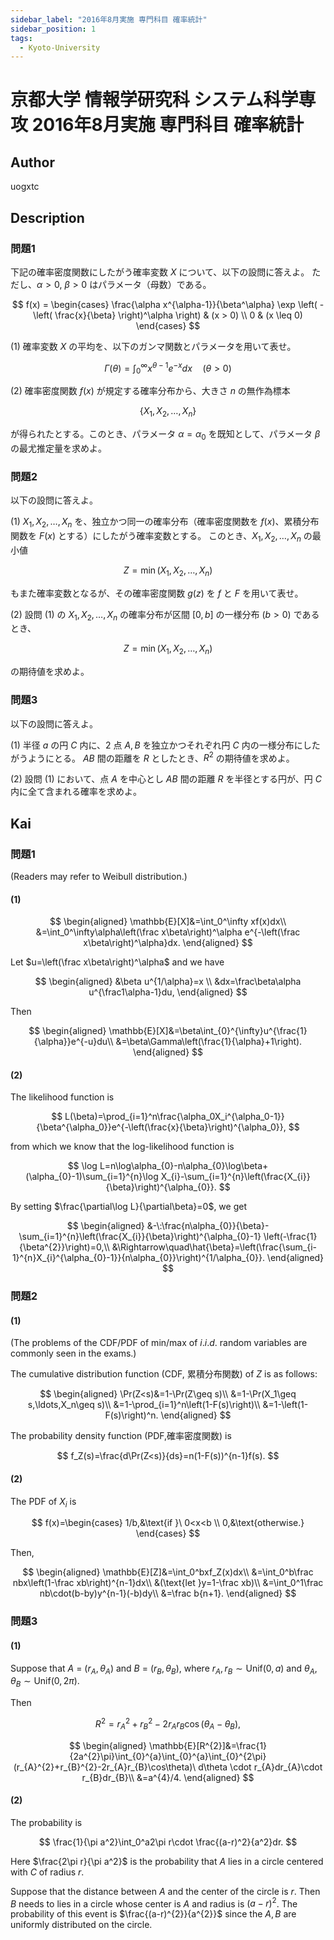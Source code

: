```yaml
---
sidebar_label: "2016年8月実施 専門科目 確率統計"
sidebar_position: 1
tags:
  - Kyoto-University
---
```

# 京都大学 情報学研究科 システム科学専攻 2016年8月実施 専門科目 確率統計

## **Author**
uogxtc

## **Description**
### 問題1
下記の確率密度関数にしたがう確率変数 $X$ について、以下の設問に答えよ。
ただし、$\alpha > 0$, $\beta > 0$ はパラメータ（母数）である。

$$
f(x) = \begin{cases} 
\frac{\alpha x^{\alpha-1}}{\beta^\alpha} \exp \left( - \left( \frac{x}{\beta} \right)^\alpha \right) & (x > 0) \\
0 & (x \leq 0) 
\end{cases}
$$

(1) 確率変数 $X$ の平均を、以下のガンマ関数とパラメータを用いて表せ。

$$
\Gamma(\theta) = \int_0^\infty x^{\theta-1} e^{-x} dx \quad (\theta > 0)
$$

(2) 確率密度関数 $f(x)$ が規定する確率分布から、大きさ $n$ の無作為標本

$$
\{X_1, X_2, \ldots, X_n\}
$$

が得られたとする。このとき、パラメータ $\alpha = \alpha_0$ を既知として、パラメータ $\beta$ の最尤推定量を求めよ。

### 問題2
以下の設問に答えよ。

(1) $X_1, X_2, \ldots, X_n$ を、独立かつ同一の確率分布（確率密度関数を $f(x)$、累積分布関数を $F(x)$ とする）にしたがう確率変数とする。
このとき、$X_1, X_2, \ldots, X_n$ の最小値

$$
Z = \min(X_1, X_2, \ldots, X_n)
$$

もまた確率変数となるが、その確率密度関数 $g(z)$ を $f$ と $F$ を用いて表せ。

(2) 設問 (1) の $X_1, X_2, \ldots, X_n$ の確率分布が区間 $[0, b]$ の一様分布 $(b > 0)$ であるとき、

$$
Z = \min(X_1, X_2, \ldots, X_n)
$$

の期待値を求めよ。

### 問題3
以下の設問に答えよ。

(1) 半径 $a$ の円 $C$ 内に、2 点 $A,B$ を独立かつそれぞれ円 $C$ 内の一様分布にしたがうようにとる。
$AB$ 間の距離を $R$ としたとき、$R^2$ の期待値を求めよ。

(2) 設問 (1) において、点 $A$ を中心とし $AB$ 間の距離 $R$ を半径とする円が、円 $C$ 内に全て含まれる確率を求めよ。


## **Kai**
### 問題1
(Readers may refer to Weibull distribution.)

#### (1)
$$
\begin{aligned}
\mathbb{E}[X]&=\int_0^\infty xf(x)dx\\
&=\int_0^\infty\alpha\left(\frac x\beta\right)^\alpha e^{-\left(\frac x\beta\right)^\alpha}dx.
\end{aligned}
$$

Let $u=\left(\frac x\beta\right)^\alpha$ and we have

$$
\begin{aligned}
&\beta u^{1/\alpha}=x \\
&dx=\frac\beta\alpha u^{\frac1\alpha-1}du,
\end{aligned}
$$

Then

$$
\begin{aligned}
\mathbb{E}[X]&=\beta\int_{0}^{\infty}u^{\frac{1}{\alpha}}e^{-u}du\\
&=\beta\Gamma\left(\frac{1}{\alpha}+1\right).
\end{aligned}
$$

#### (2)
The likelihood function is

$$
L(\beta)=\prod_{i=1}^n\frac{\alpha_0X_i^{\alpha_0-1}}{\beta^{\alpha_0}}e^{-\left(\frac{x}{\beta}\right)^{\alpha_0}},
$$

from which we know that the log-likelihood function is

$$
\log L=n\log\alpha_{0}-n\alpha_{0}\log\beta+(\alpha_{0}-1)\sum_{i=1}^{n}\log X_{i}-\sum_{i=1}^{n}\left(\frac{X_{i}}{\beta}\right)^{\alpha_{0}}.
$$

By setting $\frac{\partial\log L}{\partial\beta}=0$, we get

$$
\begin{aligned}
&-\:\frac{n\alpha_{0}}{\beta}-\sum_{i=1}^{n}\left(\frac{X_{i}}{\beta}\right)^{\alpha_{0}-1} \left(-\frac{1}{\beta^{2}}\right)=0,\\
&\Rightarrow\quad\hat{\beta}=\left(\frac{\sum_{i-1}^{n}X_{i}^{\alpha_{0}-1}}{n\alpha_{0}}\right)^{1/\alpha_{0}}.
\end{aligned}
$$

### 問題2
#### (1)
(The problems of the CDF/PDF of min/max of $i.i.d.$ random variables are commonly seen in the exams.)

The cumulative distribution function (CDF, 累積分布関数) of $Z$ is as follows:

$$
\begin{aligned}
\Pr(Z<s)&=1-\Pr(Z\geq s)\\
&=1-\Pr(X_1\geq s,\ldots,X_n\geq s)\\
&=1-\prod_{i=1}^n\left(1-F(s)\right)\\
&=1-\left(1-F(s)\right)^n.
\end{aligned}
$$

The probability density function (PDF,確率密度関数) is

$$
f_Z(s)=\frac{d\Pr(Z<s)}{ds}=n(1-F(s))^{n-1}f(s).
$$

#### (2)
The PDF of $X_i$ is

$$
f(x)=\begin{cases}
1/b,&\text{if }\ 0<x<b \\
0,&\text{otherwise.}
\end{cases}
$$

Then,

$$
\begin{aligned}
\mathbb{E}[Z]&=\int_0^bxf_Z(x)dx\\
&=\int_0^b\frac nbx\left(1-\frac xb\right)^{n-1}dx\\
&(\text{let }y=1-\frac xb)\\
&=\int_0^1\frac nb\cdot(b-by)y^{n-1}(-b)dy\\
&=\frac b{n+1}.
\end{aligned}
$$

### 問題3
#### (1)
Suppose that $A$ = $(r_A, \theta _A)$ and $B$ = $(r_B,\theta_B)$,  where $r_A,r_B \sim \text{Unif}(0,a)$ and $\theta_A,\theta_B \sim \text{Unif} ( 0, 2\pi ).$ 

Then

$$
R^2=r_A^2+r_B^2-2r_Ar_B\cos(\theta_A-\theta_B),
$$

$$
\begin{aligned}
\mathbb{E}[R^{2}]&=\frac{1}{2a^{2}\pi}\int_{0}^{a}\int_{0}^{a}\int_{0}^{2\pi}(r_{A}^{2}+r_{B}^{2}-2r_{A}r_{B}\cos\theta)\ d\theta \cdot r_{A}dr_{A}\cdot r_{B}dr_{B}\\
&=a^{4}/4.
\end{aligned}
$$

#### (2)
The probability is

$$
\frac{1}{\pi a^2}\int_0^a2\pi r\cdot \frac{(a-r)^2}{a^2}dr.
$$

Here $\frac{2\pi r}{\pi a^2}$ is the probability that $A$ lies in a circle centered with $C$ of radius $r$.

Suppose that the distance between $A$ and the center of the circle is $r$.
Then $B$ needs to lies in a circle whose center is $A$ and radius is $(a-r)^2$.
The probability of this event is $\frac{(a-r)^{2}}{a^{2}}$ since the $A,B$ are uniformly distributed on the circle.